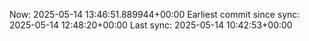 Now: 2025-05-14 13:46:51.889944+00:00 Earliest commit since sync: 2025-05-14 12:48:20+00:00 Last sync: 2025-05-14 10:42:53+00:00
